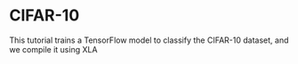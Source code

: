 # CIFAR-10
This tutorial trains a TensorFlow model to classify the CIFAR-10 dataset, and we compile it using XLA
